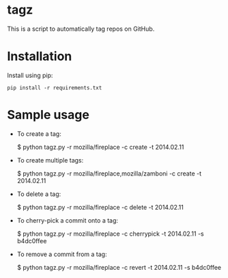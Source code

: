 # tagz

This is a script to automatically tag repos on GitHub.


# Installation

Install using pip:

    pip install -r requirements.txt


# Sample usage

* To create a tag:

    $ python tagz.py -r mozilla/fireplace -c create -t 2014.02.11

* To create multiple tags:

    $ python tagz.py -r mozilla/fireplace,mozilla/zamboni -c create -t 2014.02.11

* To delete a tag:

    $ python tagz.py -r mozilla/fireplace -c delete -t 2014.02.11

* To cherry-pick a commit onto a tag:

    $ python tagz.py -r mozilla/fireplace -c cherrypick -t 2014.02.11 -s b4dc0ffee

* To remove a commit from a tag:

    $ python tagz.py -r mozilla/fireplace -c revert -t 2014.02.11 -s b4dc0ffee
